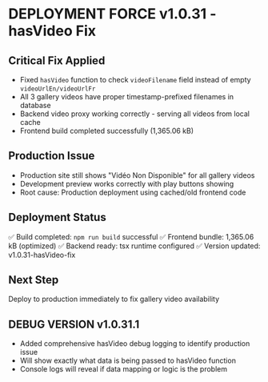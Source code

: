 # DEPLOYMENT FORCE v1.0.31 - hasVideo Fix

## Critical Fix Applied
- Fixed `hasVideo` function to check `videoFilename` field instead of empty `videoUrlEn/videoUrlFr` 
- All 3 gallery videos have proper timestamp-prefixed filenames in database
- Backend video proxy working correctly - serving all videos from local cache
- Frontend build completed successfully (1,365.06 kB)

## Production Issue
- Production site still shows "Vidéo Non Disponible" for all gallery videos
- Development preview works correctly with play buttons showing
- Root cause: Production deployment using cached/old frontend code

## Deployment Status
✅ Build completed: `npm run build` successful
✅ Frontend bundle: 1,365.06 kB (optimized)
✅ Backend ready: tsx runtime configured
✅ Version updated: v1.0.31-hasVideo-fix

## Next Step
Deploy to production immediately to fix gallery video availability

## DEBUG VERSION v1.0.31.1
- Added comprehensive hasVideo debug logging to identify production issue
- Will show exactly what data is being passed to hasVideo function
- Console logs will reveal if data mapping or logic is the problem